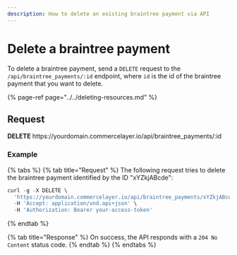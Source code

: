 ```yaml
---
description: How to delete an existing braintree payment via API
---
```


# Delete a braintree payment

To delete a braintree payment, send a `DELETE` request to the `/api/braintree_payments/:id` endpoint, where `id` is the id of the braintree payment that you want to delete.

{% page-ref page="../../deleting-resources.md" %}

## Request

**DELETE** https://<i></i>yourdomain.commercelayer.io/api/braintree_payments/:id

### Example

{% tabs %}
{% tab title="Request" %}
The following request tries to delete the braintree payment identified by the ID "xYZkjABcde":

```javascript
curl -g -X DELETE \
  'https://yourdomain.commercelayer.io/api/braintree_payments/xYZkjABcde' \
  -H 'Accept: application/vnd.api+json' \
  -H 'Authorization: Bearer your-access-token'
```
{% endtab %}

{% tab title="Response" %}
On success, the API responds with a `204 No Content` status code.
{% endtab %}
{% endtabs %}

